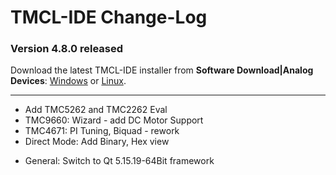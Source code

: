# TMCL-IDE Change-Log

### Version 4.8.0 released
[1]: https://www.analog.com/en/resources/evaluation-hardware-and-software/software/software-download.html?swpart=SD_0GC9QOH
[2]: https://www.analog.com/en/resources/evaluation-hardware-and-software/software/software-download.html?swpart=SD_HBRJGDT
Download the latest TMCL-IDE installer from **Software Download|Analog Devices**: [Windows][1] or [Linux][2].      

---

* Add TMC5262 and TMC2262 Eval
* TMC9660: Wizard - add DC Motor Support
* TMC4671: PI Tuning, Biquad - rework
* Direct Mode: Add Binary, Hex view
- General: Switch to Qt 5.15.19-64Bit framework


<!--  <i>

# First Level Heading

Paragraph.

## Second Level Heading

Paragraph.

- bullet
+ other bullet
* another bullet
    * child bullet

1. ordered
2. next ordered

### Third Level Heading

Some *italic* and **bold** text and `inline code`.

An empty line starts a new paragraph.

Use two spaces at the end  
to force a line break.

A horizontal ruler follows:

---

Add links inline like [this link to the Qt homepage](https://www.qt.io),
or with a reference like [this other link to the Qt homepage][1].

    Add code blocks with
    four spaces at the front.

> A blockquote
> starts with >
>
> and has the same paragraph rules as normal text.

First Level Heading in Alternate Style
======================================

Paragraph.

Second Level Heading in Alternate Style
---------------------------------------

Paragraph.

[1]: https://www.qt.io

-->
